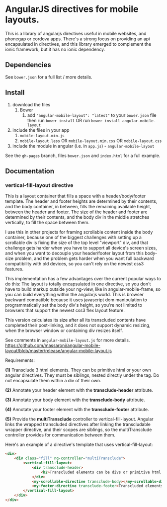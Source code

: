 # AngularJS directives for mobile layouts.

This is a library of angularjs directives useful in mobile websites, and phonegap or cordova apps. There's a strong
focus on providing an api encapsulated in directives, and this library emerged to complement the ionic framework, but
it has no ionic dependency.

## Dependencies
See `bower.json` for a full list / more details.

## Install
1. download the files
	1. Bower
		1. add `"angular-mobile-layout": "latest"` to your `bower.json` file then run `bower install` OR run `bower install angular-mobile-layout`
2. include the files in your app
	1. `mobile-layout.min.js`
	2. `mobile-layout.less` OR `mobile-layout.min.css` OR `mobile-layout.css`
3. include the module in angular (i.e. in `app.js`) - `angular-mobile-layout`

See the `gh-pages` branch, files `bower.json` and `index.html` for a full example.


## Documentation

### vertical-fill-layout directive

This is a layout container that fills a space with a header/body/footer template.  The header and footer heights
are determined by their contents, and the body container, in between, fills the remaining available height, between the
header and footer. The size of the header and footer are determined by their contents, and the body div in the middle
stretches vertically, to fill the space between them.

I use this in other projects for framing scrollable content inside the body container, because one of the biggest
challenges with setting up a scrollable div is fixing the size of the top level "viewport" div, and that challenge gets
harder when you have to support all device's screen sizes, and when you want to decouple your header/footer layout from
this body-size problem, and the problem gets harder when you want full backward compatibility with old devices, so you
can't rely on the newest css3 features.

This implementation has a few advantages over the current popular ways to do this: The layout is totally encapsulated in
one directive, so you don't have to build markup outside your ng-view, like in angular-mobile-frame, so you can build
everything within the angularjs world. This is browser backward compatible because it uses javascript dom manipulation
to programmatically set the body div's height, so you're not limited to browsers that support the newest css3 flex
layout feature.


This version calculates its size after all its transcluded contents have completed their post-linking, and it does
not support dynamic resizing, when the browser window or containing div resizes itself.

See comments in `angular-mobile-layout.js` for more details.
https://github.com/massaroni/angular-mobile-layout/blob/master/release/angular-mobile-layout.js

Requirements:

**(1)** Transclude 3 html elements.  They can be primitive html or your own angular directives. They must be siblings,
nested directly under the <vertical-fill-layout> tag. Do not encapsulate them within a div of their own.

**(2)** Annotate your header element with the **transclude-header** attribute.

**(3)** Annotate your body element with the **transclude-body** attribute.

**(4)** Annotate your footer element with the **transclude-footer** attribute.

**(5)** Provide the **multiTransclude** controller to vertical-fill-layout. Angular links the wrapped transcluded directives after linking the transcludable wrapper directive, and their scopes are siblings, so the multiTransclude controller provides for communication between them.

Here's an example of a directive's template that uses vertical-fill-layout:

>
```html
<div>
    <div class="fill" ng-controller="multiTransclude">
        <vertical-fill-layout>
            <div transclude-header>
                <h2>Transcluded elements can be divs or primitive html elements.</h2>
            </div>
            <my-scrollable-directive transclude-body></my-scrollable-directive>
            <my-footer-directive transclude-footer>Transcluded elements could also be angular directives.</my-footer-directive>
        </vertical-fill-layout>
    </div>
</div>
```


